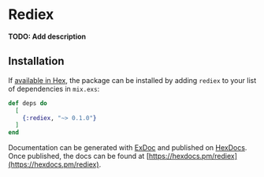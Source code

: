 # Rediex

**TODO: Add description**

## Installation

If [available in Hex](https://hex.pm/docs/publish), the package can be installed
by adding `rediex` to your list of dependencies in `mix.exs`:

```elixir
def deps do
  [
    {:rediex, "~> 0.1.0"}
  ]
end
```

Documentation can be generated with [ExDoc](https://github.com/elixir-lang/ex_doc)
and published on [HexDocs](https://hexdocs.pm). Once published, the docs can
be found at [https://hexdocs.pm/rediex](https://hexdocs.pm/rediex).


